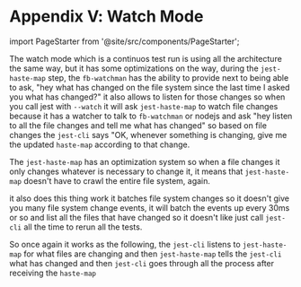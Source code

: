 # Appendix Ⅴ: Watch Mode

import PageStarter from '@site/src/components/PageStarter';

<PageStarter />

The watch mode which is a continuos test run is using all the architecture the same way, but it has some optimizations on the way, during the `jest-haste-map` step, the `fb-watchman` has the ability to provide next to being able to ask, "hey what has changed on the file system since the last time I asked you what has changed?" it also allows to listen for those changes so when you call jest with `--watch` it will ask `jest-haste-map` to watch file changes because it has a watcher to talk to `fb-watchman` or nodejs and ask "hey listen to all the file changes and tell me what has changed" so based on file changes the `jest-cli` says "OK, whenever something is changing, give me the updated `haste-map` according to that change.

The `jest-haste-map` has an optimization system so when a file changes it only changes whatever is necessary to change it, it means that `jest-haste-map` doesn't have to crawl the entire file system, again.

it also does this thing work it batches file system changes so it doesn't give you many file system change events, it will batch the events up every 30ms or so and list all the files that have changed so it doesn't like just call `jest-cli` all the time to rerun all the tests.

So once again it works as the following, the `jest-cli` listens to `jest-haste-map` for what files are changing and then `jest-haste-map` tells the `jest-cli` what has changed and then `jest-cli` goes through all the process after receiving the `haste-map`
